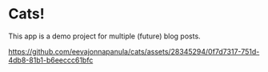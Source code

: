 # Cats!

This app is a demo project for multiple (future) blog posts. 


https://github.com/eevajonnapanula/cats/assets/28345294/0f7d7317-751d-4db8-81b1-b6eeccc61bfc

